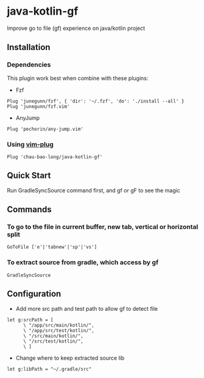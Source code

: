 # java-kotlin-gf
Improve go to file (gf) experience on java/kotlin project

## Installation

### Dependencies
This plugin work best when combine with these plugins:
- Fzf
```vim
Plug 'junegunn/fzf', { 'dir': '~/.fzf', 'do': './install --all' }
Plug 'junegunn/fzf.vim'
```
- AnyJump
```vim
Plug 'pechorin/any-jump.vim'
```

### Using [vim-plug](https://github.com/junegunn/vim-plug)
```vim
Plug 'chau-bao-long/java-kotlin-gf'
```

## Quick Start
Run GradleSyncSource command first, and gf or gF to see the magic

## Commands

### To go to the file in current buffer, new tab, vertical or horizontal split
```vim
GoToFile ['e'|'tabnew'|'sp'|'vs'] 
```

### To extract source from gradle, which access by gf
```vim
GradleSyncSource
```
## Configuration
- Add more src path and test path to allow gf to detect file 
```vim
let g:srcPath = [
      \ "/app/src/main/kotlin/",
      \ "/app/src/test/kotlin/",
      \ "/src/main/kotlin/",
      \ "/src/test/kotlin/",
      \ ]
```

- Change where to keep extracted source lib
```vim
let g:libPath = "~/.gradle/src"
```
